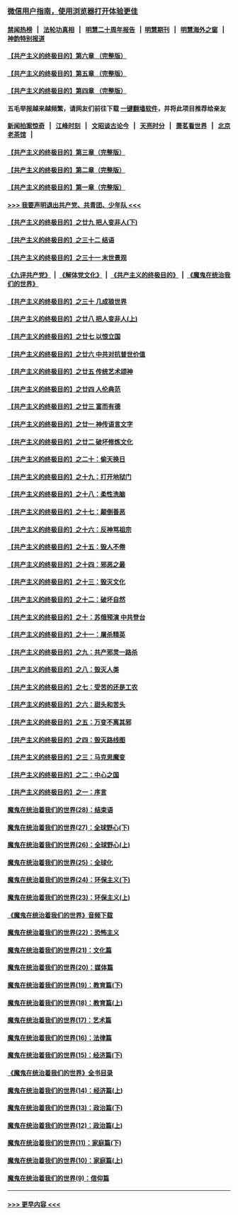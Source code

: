 ### [微信用户指南，使用浏览器打开体验更佳](https://github.com/gfw-breaker/banned-news1/blob/master/indexes/wechat-guide.md?t=0)
#### [禁闻热榜](热点新闻.md?t=0)  &nbsp;&nbsp;|&nbsp;&nbsp; [法轮功真相](https://github.com/gfw-breaker/truth/blob/master/README.md?t=0) &nbsp;&nbsp;|&nbsp;&nbsp; [明慧二十周年报告](https://github.com/gfw-breaker/mh-reports/blob/master/README.md?t=0) &nbsp;&nbsp;|&nbsp;&nbsp;[明慧期刊](https://github.com/gfw-breaker/mh-qikan) &nbsp;&nbsp;|&nbsp;&nbsp; [明慧海外之窗](https://github.com/gfw-breaker/mh-news/blob/master/README.md?t=0) &nbsp;&nbsp;|&nbsp;&nbsp; [神韵特别报道](https://github.com/gfw-breaker/mh-news/blob/master/shenyun.md?t=0)
#### [【共产主义的终极目的】第六章 （完整版）](../pages/nsc422/n11428913.md?t=02170111) 
#### [【共产主义的终极目的】第五章 （完整版）](../pages/nsc422/n11428912.md?t=02170111) 
#### [【共产主义的终极目的】第四章 （完整版）](../pages/nsc422/n11428907.md?t=02170111) 
#### 五毛举报越来越频繁，请网友们前往下载 [一键翻墙软件](https://github.com/gfw-breaker/ssr-accounts)，并将此项目推荐给亲友
#### [新闻拍案惊奇](https://github.com/gfw-breaker/banned-news1/blob/master/pages/link4.md) &nbsp;&nbsp;|&nbsp;&nbsp; [江峰时刻](https://github.com/gfw-breaker/banned-news1/blob/master/pages/link4.md) &nbsp;&nbsp;|&nbsp;&nbsp; [文昭谈古论今](https://github.com/gfw-breaker/banned-news1/blob/master/pages/link4.md) &nbsp;&nbsp;|&nbsp;&nbsp; [天亮时分](https://github.com/gfw-breaker/banned-news1/blob/master/pages/link4.md) &nbsp;&nbsp;|&nbsp;&nbsp; [萧茗看世界](https://github.com/gfw-breaker/banned-news1/blob/master/pages/link4.md) &nbsp;&nbsp;|&nbsp;&nbsp; [北京老茶馆](https://github.com/gfw-breaker/banned-news1/blob/master/pages/link4.md) &nbsp;&nbsp;|&nbsp;&nbsp; 
#### [【共产主义的终极目的】第三章（完整版）](../pages/nsc422/n11428848.md?t=02170111) 
#### [【共产主义的终极目的】第二章（完整版）](../pages/nsc422/n11428831.md?t=02170111) 
#### [【共产主义的终极目的】第一章（完整版）](../pages/nsc422/n11417651.md?t=02170111) 
#### [>>> 我要声明退出共产党、共青团、少年队 <<<](https://github.com/begood0513/goodnews/blob/master/quit/letter.md) 
#### [【共产主义的终极目的】之廿九 把人变非人(下)](../pages/nsc422/n11344140.md?t=02170111) 
#### [【共产主义的终极目的】之三十二 结语](../pages/nsc422/n11360535.md?t=02170111) 
#### [【共产主义的终极目的】之三十一 末世景观](../pages/nsc422/n11351129.md?t=02170111) 
#### [《九评共产党》](https://github.com/begood0513/9ping.md/blob/master/README.md) &nbsp;|&nbsp; [《解体党文化》](../../../../jtdwh.md/blob/master/README.md)  &nbsp;|&nbsp; [《共产主义的终极目的》](../../../../gczydzjmd.md/blob/master/README.md) &nbsp;|&nbsp; [《魔鬼在统治我们的世界》](../../../../mgztzwmdsj.md/blob/master/README.md) 
#### [【共产主义的终极目的】之三十 几成狼世界](../pages/nsc422/n11348280.md?t=02170111) 
#### [【共产主义的终极目的】之廿八 把人变非人(上)](../pages/nsc422/n11340492.md?t=02170111) 
#### [【共产主义的终极目的】之廿七 以恨立国](../pages/nsc422/n11336944.md?t=02170111) 
#### [【共产主义的终极目的】之廿六 中共对抗普世价值](../pages/nsc422/n11324785.md?t=02170111) 
#### [【共产主义的终极目的】之廿五 传统艺术颂神](../pages/nsc422/n11296396.md?t=02170111) 
#### [【共产主义的终极目的】之廿四 人伦典范](../pages/nsc422/n11296397.md?t=02170111) 
#### [【共产主义的终极目的】之廿三 富而有德](../pages/nsc422/n11283598.md?t=02170111) 
#### [【共产主义的终极目的】之廿一 神传语言文字](../pages/nsc422/n11263265.md?t=02170111) 
#### [【共产主义的终极目的】之廿二 破坏修炼文化](../pages/nsc422/n11245728.md?t=02170111) 
#### [【共产主义的终极目的】之二十：偷天换日](../pages/nsc422/n11238846.md?t=02170111) 
#### [【共产主义的终极目的】之十九：打开地狱门](../pages/nsc422/n11206376.md?t=02170111) 
#### [【共产主义的终极目的】之十八：柔性洗脑](../pages/nsc422/n11199994.md?t=02170111) 
#### [【共产主义的终极目的】之十七：颠倒善恶](../pages/nsc422/n11179782.md?t=02170111) 
#### [【共产主义的终极目的】之十六：反神骂祖宗](../pages/nsc422/n11166798.md?t=02170111) 
#### [【共产主义的终极目的】之十五：毁人不倦](../pages/nsc422/n11166792.md?t=02170111) 
#### [【共产主义的终极目的】之十四：邪恶之最](../pages/nsc422/n11150249.md?t=02170111) 
#### [【共产主义的终极目的】之十三：毁灭文化](../pages/nsc422/n11135227.md?t=02170111) 
#### [【共产主义的终极目的】之十二：破坏自然](../pages/nsc422/n11135214.md?t=02170111) 
#### [【共产主义的终极目的】之十：苏俄预演 中共登台](../pages/nsc422/n11118424.md?t=02170111) 
#### [【共产主义的终极目的】之十一：屠杀精英](../pages/nsc422/n11118442.md?t=02170111) 
#### [【共产主义的终极目的】之九：共产邪灵一路杀](../pages/nsc422/n11114139.md?t=02170111) 
#### [【共产主义的终极目的】之八：毁灭人类](../pages/nsc422/n11108503.md?t=02170111) 
#### [【共产主义的终极目的】之七：受苦的还是工农](../pages/nsc422/n11101809.md?t=02170111) 
#### [【共产主义的终极目的】之六：甜头和苦头](../pages/nsc422/n11096971.md?t=02170111) 
#### [【共产主义的终极目的】之五：万变不离其邪](../pages/nsc422/n11091285.md?t=02170111) 
#### [【共产主义的终极目的】之四：毁灭路线图](../pages/nsc422/n11086284.md?t=02170111) 
#### [【共产主义的终极目的】之三：马克思魔变](../pages/nsc422/n11061941.md?t=02170111) 
#### [【共产主义的终极目的】之二：中心之国](../pages/nsc422/n11047728.md?t=02170111) 
#### [【共产主义的终极目的】之一：序言](../pages/nsc422/n11086077.md?t=02170111) 
#### [魔鬼在统治着我们的世界(28)：结束语](../pages/nsc422/n10936246.md?t=02170111) 
#### [魔鬼在统治着我们的世界(27)：全球野心(下)](../pages/nsc422/n10928319.md?t=02170111) 
#### [魔鬼在统治着我们的世界(26)：全球野心(上)](../pages/nsc422/n10900318.md?t=02170111) 
#### [魔鬼在统治着我们的世界(25)：全球化](../pages/nsc422/n10788205.md?t=02170111) 
#### [魔鬼在统治着我们的世界(24)：环保主义(下)](../pages/nsc422/n10695307.md?t=02170111) 
#### [魔鬼在统治着我们的世界(23)：环保主义(上)](../pages/nsc422/n10688613.md?t=02170111) 
#### [《魔鬼在统治着我们的世界》音频下载](../pages/nsc422/n10635553.md?t=02170111) 
#### [魔鬼在统治着我们的世界(22)：恐怖主义](../pages/nsc422/n10614727.md?t=02170111) 
#### [魔鬼在统治着我们的世界(21)：文化篇](../pages/nsc422/n10597706.md?t=02170111) 
#### [魔鬼在统治着我们的世界(20)：媒体篇](../pages/nsc422/n10586579.md?t=02170111) 
#### [魔鬼在统治着我们的世界(19)：教育篇(下)](../pages/nsc422/n10564808.md?t=02170111) 
#### [魔鬼在统治着我们的世界(18)：教育篇(上)](../pages/nsc422/n10526970.md?t=02170111) 
#### [魔鬼在统治着我们的世界(17)：艺术篇](../pages/nsc422/n10499093.md?t=02170111) 
#### [魔鬼在统治着我们的世界(16)：法律篇](../pages/nsc422/n10485969.md?t=02170111) 
#### [魔鬼在统治着我们的世界(15)：经济篇(下)](../pages/nsc422/n10469975.md?t=02170111) 
#### [《魔鬼在统治着我们的世界》全书目录](../pages/nsc422/n10464261.md?t=02170111) 
#### [魔鬼在统治着我们的世界(14)：经济篇(上)](../pages/nsc422/n10457370.md?t=02170111) 
#### [魔鬼在统治着我们的世界(13)：政治篇(下)](../pages/nsc422/n10448270.md?t=02170111) 
#### [魔鬼在统治着我们的世界(12)：政治篇(上)](../pages/nsc422/n10444576.md?t=02170111) 
#### [魔鬼在统治着我们的世界(11)：家庭篇(下)](../pages/nsc422/n10440961.md?t=02170111) 
#### [魔鬼在统治着我们的世界(10)：家庭篇(上)](../pages/nsc422/n10435448.md?t=02170111) 
#### [魔鬼在统治着我们的世界(9)：信仰篇](../pages/nsc422/n10432159.md?t=02170111) 

----
#### [ >>> 更早内容 <<< ](../indexes/nsc422-earlier.md)
